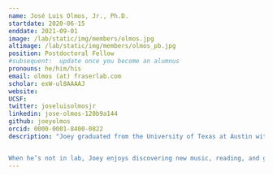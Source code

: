 ```yaml
---
name: José Luis Olmos, Jr., Ph.D.
startdate: 2020-06-15
enddate: 2021-09-01
image: /lab/static/img/members/olmos.jpg
altimage: /lab/static/img/members/olmos_pb.jpg
position: Postdoctoral Fellow
#subsequent:  update once you become an alumnus
pronouns: he/him/his
email: olmos (at) fraserlab.com
scholar: exW-ul8AAAAJ
website:
UCSF:
twitter: joseluisolmosjr
linkedin: jose-olmos-120b9a144
github: joeyolmos
orcid: 0000-0001-8400-0822
description: "Joey graduated from the University of Texas at Austin with a degree in Biochemistry. He received his Ph.D. in Biochemistry and Cell Biology from Rice University. As a graduate student with [Dr. George Phillips](http://www.phillipslab.org/), his thesis work involved method development of mix-and-inject serial crystallography for structural enzymology using X-ray free electron lasers (XFEL).


When he’s not in lab, Joey enjoys discovering new music, reading, and going on long walks around the city."
---
```

